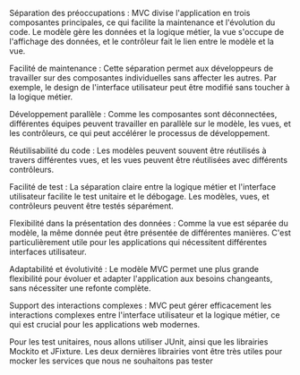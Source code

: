 Séparation des préoccupations : MVC divise l'application en trois composantes principales, ce qui facilite la maintenance et l'évolution du code. Le modèle gère les données et la logique métier, la vue s'occupe de l'affichage des données, et le contrôleur fait le lien entre le modèle et la vue.

Facilité de maintenance : Cette séparation permet aux développeurs de travailler sur des composantes individuelles sans affecter les autres. Par exemple, le design de l'interface utilisateur peut être modifié sans toucher à la logique métier.

Développement parallèle : Comme les composantes sont déconnectées, différentes équipes peuvent travailler en parallèle sur le modèle, les vues, et les contrôleurs, ce qui peut accélérer le processus de développement.

Réutilisabilité du code : Les modèles peuvent souvent être réutilisés à travers différentes vues, et les vues peuvent être réutilisées avec différents contrôleurs.

Facilité de test : La séparation claire entre la logique métier et l'interface utilisateur facilite le test unitaire et le débogage. Les modèles, vues, et contrôleurs peuvent être testés séparément.

Flexibilité dans la présentation des données : Comme la vue est séparée du modèle, la même donnée peut être présentée de différentes manières. C'est particulièrement utile pour les applications qui nécessitent différentes interfaces utilisateur.

Adaptabilité et évolutivité : Le modèle MVC permet une plus grande flexibilité pour évoluer et adapter l'application aux besoins changeants, sans nécessiter une refonte complète.

Support des interactions complexes : MVC peut gérer efficacement les interactions complexes entre l'interface utilisateur et la logique métier, ce qui est crucial pour les applications web modernes.


Pour les test unitaires, nous allons utiliser JUnit, ainsi que les librairies Mockito et JFixture.
Les deux dernières librairies vont être très utiles pour mocker les services que nous ne souhaitons pas tester